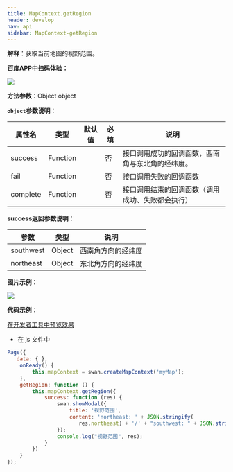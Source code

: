 ```yaml
---
title: MapContext.getRegion
header: develop
nav: api
sidebar: MapContext-getRegion
---
```



**解释**：获取当前地图的视野范围。

**百度APP中扫码体验：**

<img src="https://b.bdstatic.com/miniapp/assets/images/doc_demo/fragment_MapContextGetRegion.png"  class="demo-qrcode-image" />


**方法参数**：Object object


**`object`参数说明**：

|属性名 |类型  |默认值 |必填|说明|
|---- | ---- | ---- |---- |---|
|success   |Function  |   |否  |接口调用成功的回调函数，西南角与东北角的经纬度。 |
|fail  |Function  |    |否 |接口调用失败的回调函数|
|complete   | Function   |  |否 | 接口调用结束的回调函数（调用成功、失败都会执行）|


**success返回参数说明**：

|参数 | 类型 |说明|
|---- | ---- | ---- |
|southwest|Object|西南角方向的经纬度|
|northeast|Object|东北角方向的经纬度|


**图片示例**：

<div class="m-doc-custom-examples">
    <div class="m-doc-custom-examples-correct">
        <img src="https://b.bdstatic.com/miniapp/images/getRegion.gif">
    </div>
    <div class="m-doc-custom-examples-correct">
        <img src=" ">
    </div>
    <div class="m-doc-custom-examples-correct">
        <img src=" ">
    </div>     
</div>

**代码示例**：

<a href="swanide://fragment/2f38e37ec2f6adf2e9a20025ec886b761573553896758" title="在开发者工具中预览效果" target="_self">在开发者工具中预览效果</a>

* 在 js 文件中

```js
Page({
   data: { },
    onReady() {
        this.mapContext = swan.createMapContext('myMap');
    },
    getRegion: function () {
        this.mapContext.getRegion({
            success: function (res) {
                swan.showModal({
                    title: '视野范围',
                    content: 'northeast: ' + JSON.stringify(
                       res.northeast) + '/' + "southwest: " + JSON.stringify(res.southwest)
                });
                console.log("视野范围", res);
            }
        })
    }
});

```